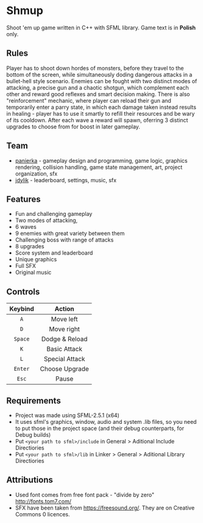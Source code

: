 # Shmup
Shoot 'em up game written in C++ with SFML library. 
Game text is in **Polish** only.

## Rules
Player has to shoot down hordes of monsters, before they travel to the bottom of the screen, while simultaneously doding dangerous attacks in a bullet-hell style scenario. 
Enemies can be fought with two distinct modes of attacking, a precise gun and a chaotic shotgun, which complement each other and reward good reflexes and smart decision making. 
There is also "reinforcement" mechanic, where player can reload their gun and temporarily enter a parry state, in which each damage taken instead results in healing - 
player has to use it smartly to refill their resources and be wary of its cooldown.
After each wave a reward will spawn, oferring 3 distinct upgrades to choose from for boost in later gameplay.


## Team
- [panierka](https://github.com/panierka) - gameplay design and programming, game logic, graphics rendering, collision handling, game state management, art, project organization, sfx
- [jdylik](https://github.com/jdylik) - leaderboard, settings, music, sfx

## Features
- Fun and challenging gameplay
- Two modes of attacking, 
- 6 waves
- 9 enemies with great variety between them
- Challenging boss with range of attacks
- 8 upgrades
- Score system and leaderboard
- Unique graphics
- Full SFX
- Original music

## Controls
| Keybind | Action |
| :---: | :---: |
| `A` | Move left |
| `D` | Move right |
| `Space` | Dodge & Reload |
| `K` | Basic Attack |
| `L` | Special Attack |
| `Enter` | Choose Upgrade | 
| `Esc` | Pause |

## Requirements

- Project was made using SFML-2.5.1 (x64)
- It uses sfml's graphics, window, audio and system .lib files, so you need to put those in the project space (and their debug counterparts, for Debug builds)
- Put `<your path to sfml>/include` in General > Aditional Include Directiories
- Put `<your path to sfml>/lib` in Linker > General > Aditional Library Directiories

## Attributions
- Used font comes from free font pack - "divide by zero" http://fonts.tom7.com/
- SFX have been taken from https://freesound.org/. They are on Creative Commons 0 licences.
